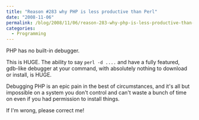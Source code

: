 ```yaml
---
title: "Reason #283 why PHP is less productive than Perl"
date: "2008-11-06"
permalink: /blog/2008/11/06/reason-283-why-php-is-less-productive-than-perl/
categories:
  - Programming
---
```

PHP has no built-in debugger.

This is HUGE. The ability to say `perl -d ....` and have a fully featured, gdb-like debugger at your command, with absolutely nothing to download or install, is HUGE.

Debugging PHP is an epic pain in the best of circumstances, and it's all but impossible on a system you don't control and can't waste a bunch of time on even if you had permission to install things.

If I'm wrong, please correct me!
